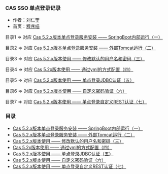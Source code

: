 
### CAS SSO 单点登录记录

- 作者：刘仁奎
- 首页：[程序喵](http://www.ibloger.net)


目录1 => 对应  [Cas 5.2.x版本单点登录服务安装 —— SpringBoot内部运行（一）](http://www.ibloger.net/article/3114.html)

目录2 => 对应 [Cas 5.2.x版本单点登录服务安装 —— 外部Tomcat运行（二）](http://www.ibloger.net/article/3115.html)

目录3 => 对应 [Cas 5.2.x版本使用 —— 修改默认的用户名和密码（三）](http://www.ibloger.net/article/3116.html)

目录4 => 对应 [Cas 5.2x版本使用 —— 通过yml的方式配置（四）](http://www.ibloger.net/article/3118.html)

目录5 => 对应 [Cas 5.2.x版本使用 —— 单点登录JDBC认证（五）](http://www.ibloger.net/article/3119.html)

目录6 => 对应 [Cas 5.2.x版本使用 —— 自定义密码验证（六）](http://www.ibloger.net/article/3123.html)

目录7 => 对应 [Cas 5.2.x版本使用 —— 单点登录自定义REST认证（七）](http://www.ibloger.net/article/3120.html)


### 目录

- [Cas 5.2.x版本单点登录服务安装 —— SpringBoot内部运行（一）](http://www.ibloger.net/article/3114.html)
- [Cas 5.2.x版本单点登录服务安装 —— 外部Tomcat运行（二）](http://www.ibloger.net/article/3115.html)
- [Cas 5.2.x版本使用 —— 修改默认的用户名和密码（三）](http://www.ibloger.net/article/3116.html)
- [Cas 5.2x版本使用 —— 通过yml的方式配置（四）](http://www.ibloger.net/article/3118.html)
- [Cas 5.2.x版本使用 —— 单点登录JDBC认证（五）](http://www.ibloger.net/article/3119.html)
- [Cas 5.2.x版本使用 —— 自定义密码验证（六）](http://www.ibloger.net/article/3123.html)
- [Cas 5.2.x版本使用 —— 单点登录自定义REST认证（七）](http://www.ibloger.net/article/3120.html)